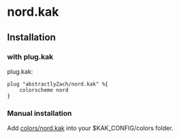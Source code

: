 # nord.kak

## Installation
### with plug.kak
plug.kak:
```
plug "abstractlyZach/nord.kak" %{
    colorscheme nord
}
```
### Manual installation
Add [colors/nord.kak](colors/nord.kak) into your $KAK_CONFIG/colors folder.
